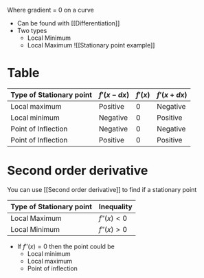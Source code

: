 Where gradient = 0 on a curve
- Can be found with [[Differentiation]]
- Two types
	- Local Minimum
	- Local Maximum
![[Stationary point example]]
# Table
| Type of Stationary point | $f'(x-dx)$ | $f'(x)$ | $f'(x+dx)$ |
| ------------------------ | ---------- | ------- | ---------- |
| Local maximum            | Positive   | $0$     | Negative   |
| Local minimum            | Negative   | $0$     | Positive   |
| Point of Inflection      | Negative   | $0$     | Negative   |
| Point of Inflection      | Positive   | $0$     | Positive   |
# Second order derivative
You can use [[Second order derivative]] to find if a stationary point

| Type of Stationary point | Inequality |
| ------------------------ | ---------- |
| Local Maximum            | $f''(x)<0$ |
| Local Minimum            | $f''(x)>0$ |

- If $f''(x)=0$ then the point could be
	- Local minimum 
	- Local maximum
	- Point of inflection
